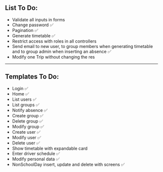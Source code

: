 ## List To Do:

- Validate all inputs in forms
- Change password :white_check_mark:
- Pagination :white_check_mark:
- Generate timetable :white_check_mark:
- Restrict access with roles in all controllers
- Send email to new user, to group members when generating timetable and to group admin when inserting an absence :white_check_mark:
- Modify one Trip without changing the res
___
## Templates To Do:

- Login :white_check_mark:
- Home :white_check_mark:
- List users :white_check_mark:
- List groups :white_check_mark:
- Notify absence :white_check_mark:
- Create group :white_check_mark:
- Delete group :white_check_mark:
- Modify group :white_check_mark:
- Create user :white_check_mark:
- Modify user :white_check_mark:
- Delete user :white_check_mark:
- Show timetable with expandable card
- Enter driver schedule :white_check_mark:
- Modify personal data :white_check_mark:
- NonSchoolDay insert, update and delete with screens :white_check_mark: